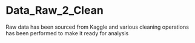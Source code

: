 # Data_Raw_2_Clean
Raw data has been sourced from Kaggle and various cleaning operations has been performed to make it ready for analysis
